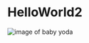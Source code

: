 # HelloWorld2

![image of baby yoda](https://i.insider.com/5e32f2a324306a19834af322?width=1100&format=jpeg&auto=webp)
